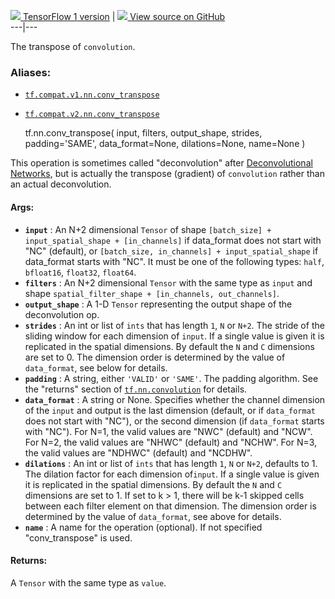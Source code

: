 [ ![](https://tensorflow.google.cn/images/tf_logo_32px.png) TensorFlow 1
version](/versions/r1.15/api_docs/python/tf/nn/conv_transpose) |  [
![](https://tensorflow.google.cn/images/GitHub-Mark-32px.png) View source on
GitHub
](https://github.com/tensorflow/tensorflow/blob/r2.0/tensorflow/python/ops/nn_ops.py#L2607-L2682)  
---|---  
  
The transpose of `convolution`.

### Aliases:

  * [`tf.compat.v1.nn.conv_transpose`](/api_docs/python/tf/nn/conv_transpose)
  * [`tf.compat.v2.nn.conv_transpose`](/api_docs/python/tf/nn/conv_transpose)

    
    
    tf.nn.conv_transpose(
        input,
        filters,
        output_shape,
        strides,
        padding='SAME',
        data_format=None,
        dilations=None,
        name=None
    )
    

This operation is sometimes called "deconvolution" after [Deconvolutional
Networks](http://www.matthewzeiler.com/pubs/cvpr2010/cvpr2010.pdf), but is
actually the transpose (gradient) of `convolution` rather than an actual
deconvolution.

#### Args:

  * **`input`** : An N+2 dimensional `Tensor` of shape `[batch_size] + input_spatial_shape + [in_channels]` if data_format does not start with "NC" (default), or `[batch_size, in_channels] + input_spatial_shape` if data_format starts with "NC". It must be one of the following types: `half`, `bfloat16`, `float32`, `float64`.
  * **`filters`** : An N+2 dimensional `Tensor` with the same type as `input` and shape `spatial_filter_shape + [in_channels, out_channels]`.
  * **`output_shape`** : A 1-D `Tensor` representing the output shape of the deconvolution op.
  * **`strides`** : An int or list of `ints` that has length `1`, `N` or `N+2`. The stride of the sliding window for each dimension of `input`. If a single value is given it is replicated in the spatial dimensions. By default the `N` and `C` dimensions are set to 0. The dimension order is determined by the value of `data_format`, see below for details.
  * **`padding`** : A string, either `'VALID'` or `'SAME'`. The padding algorithm. See the "returns" section of [`tf.nn.convolution`](https://tensorflow.google.cn/api_docs/python/tf/nn/convolution) for details.
  * **`data_format`** : A string or None. Specifies whether the channel dimension of the `input` and output is the last dimension (default, or if `data_format` does not start with "NC"), or the second dimension (if `data_format` starts with "NC"). For N=1, the valid values are "NWC" (default) and "NCW". For N=2, the valid values are "NHWC" (default) and "NCHW". For N=3, the valid values are "NDHWC" (default) and "NCDHW".
  * **`dilations`** : An int or list of `ints` that has length `1`, `N` or `N+2`, defaults to 1. The dilation factor for each dimension of`input`. If a single value is given it is replicated in the spatial dimensions. By default the `N` and `C` dimensions are set to 1. If set to k > 1, there will be k-1 skipped cells between each filter element on that dimension. The dimension order is determined by the value of `data_format`, see above for details.
  * **`name`** : A name for the operation (optional). If not specified "conv_transpose" is used.

#### Returns:

A `Tensor` with the same type as `value`.

